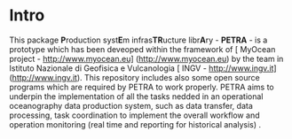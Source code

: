 # Intro 
This package **P**roduction syst**E**m infras**TR**ucture libr**A**ry - **PETRA** - is a prototype which has been deveoped within the framework of [ MyOcean project - http://www.myocean.eu] (http://www.myocean.eu) by the team in Istituto Nazionale di Geofisica e Vulcanologia [ INGV - http://www.ingv.it] (http://www.ingv.it). This repository includes also some open source programs which are required by PETRA to work properly. PETRA aims to underpin the implementation of all the tasks nedded in an operational oceanography data production system, such as data transfer, data processing, task coordination to implement the overall workflow and operation monitoring (real time and reporting for historical analysis) . 

